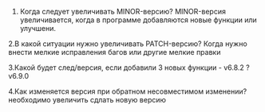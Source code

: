 1. Когда следует увеличивать MINOR-версию?
MINOR-версия увеличивается, когда в программе добавляются новые функции или улучшени.

2.В какой ситуации нужно увеличивать PATCH-версию?
Когда нужно внести мелкие исправления багов или другие мелкие правки

3.Какой будет след/версия, если добавили 3 новых функции - v6.8.2 ?
v6.9.0

4.Как изменяется версия при обратном несовместимом изменении?
 необходимо увеличить сдлать новую версию